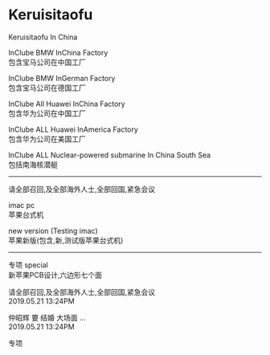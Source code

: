 # Keruisitaofu
Keruisitaofu In China

InClube BMW InChina Factory                   </br>
包含宝马公司在中国工厂                           </br>

InClube BMW InGerman Factory                  </br>
包含宝马公司在德国工厂                           </br>

InClube All Huawei InChina Factory            </br>
包含华为公司在中国工厂                           </br>

InClube ALL Huawei InAmerica Factory          </br>
包含华为公司在美国工厂                           </br>

InClube ALL Nuclear-powered submarine In China South Sea </br>
包括南海核潜艇  </br>

-------------------------------- 

请全部召回,及全部海外人士,全部回国,紧急会议         </br>

imac pc                                       </br>
苹果台式机                                     </br>

new version (Testing imac)                    </br>
苹果新版(包含,新,测试版苹果台式机)                </br>

--------------------------------              
专项 special                                   </br>
新苹果PCB设计,六边形七个面                       </br>

请全部召回,及全部海外人士,全部回国,紧急会议         </br>
2019.05.21 13:24PM                            </br>

仲昭辉 要 结婚 大场面 ...                        </br>
2019.05.21 13:24PM                            </br>

>
>
>
>
>
>
>
>
>
>


>
>
>
>
>
>
>
>
>
>


专项                                
